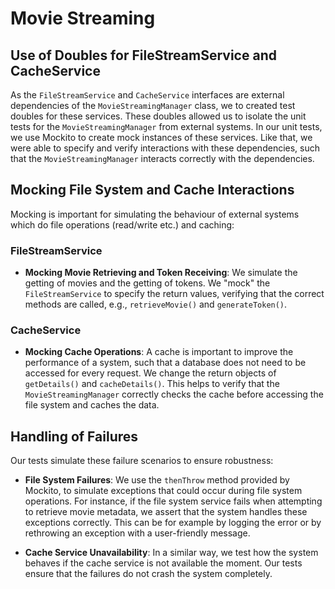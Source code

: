 # Movie Streaming

## Use of Doubles for FileStreamService and CacheService
As the `FileStreamService` and `CacheService` interfaces are external dependencies of the `MovieStreamingManager` class, we to created test doubles for these services. 
These doubles allowed us to isolate the unit tests for the `MovieStreamingManager` from external systems.
In our unit tests, we use Mockito to create mock instances of these services. 
Like that, we were able to specify and verify interactions with these dependencies, such that the `MovieStreamingManager` interacts correctly with the dependencies.

## Mocking File System and Cache Interactions
Mocking is important for simulating the behaviour of external systems which do file operations (read/write etc.) and caching:

### FileStreamService
- **Mocking Movie Retrieving and Token Receiving**:
We simulate the getting of movies and the getting of tokens. 
We "mock" the `FileStreamService` to specify the return values, verifying that the correct methods are called, e.g., `retrieveMovie()` and `generateToken()`.

### CacheService
- **Mocking Cache Operations**: 
A cache is important to improve the performance of a system, such that a database does not need to be accessed for every request.
We change the return objects of `getDetails()` and `cacheDetails()`.
This helps to verify that the `MovieStreamingManager` correctly checks the cache before accessing the file system and caches the data.

## Handling of Failures 
Our tests simulate these failure scenarios to ensure robustness:

- **File System Failures**: We use the `thenThrow` method provided by Mockito, to simulate exceptions that could occur during file system operations. For instance, if the file system service fails when attempting to retrieve movie metadata, we assert that the system handles these exceptions correctly. This can be for example by logging the error or by rethrowing an exception with a user-friendly message.

- **Cache Service Unavailability**: In a similar way, we test how the system behaves if the cache service is not available the moment. Our tests ensure that the failures do not crash the system completely.